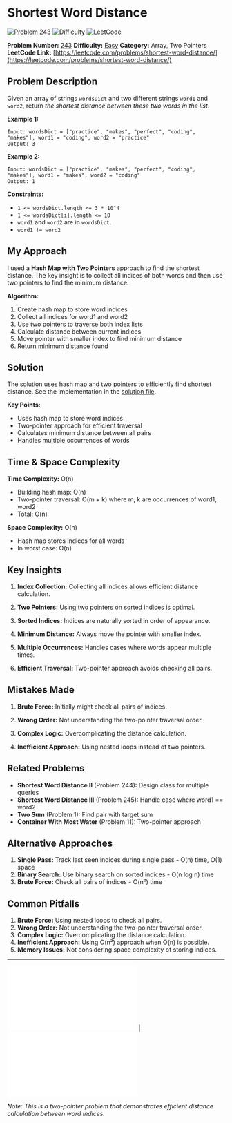 # Shortest Word Distance

[![Problem 243](https://img.shields.io/badge/Problem-243-blue?style=for-the-badge&logo=leetcode)](https://leetcode.com/problems/shortest-word-distance/)
[![Difficulty](https://img.shields.io/badge/Difficulty-Easy-green?style=for-the-badge)](https://leetcode.com/problemset/?difficulty=EASY)
[![LeetCode](https://img.shields.io/badge/LeetCode-View%20Problem-orange?style=for-the-badge&logo=leetcode)](https://leetcode.com/problems/shortest-word-distance/)

**Problem Number:** [243](https://leetcode.com/problems/shortest-word-distance/)
**Difficulty:** [Easy](https://leetcode.com/problemset/?difficulty=EASY)
**Category:** Array, Two Pointers
**LeetCode Link:** [https://leetcode.com/problems/shortest-word-distance/](https://leetcode.com/problems/shortest-word-distance/)

## Problem Description

Given an array of strings `wordsDict` and two different strings `word1` and `word2`, return *the shortest distance between these two words in the list*.

**Example 1:**
```
Input: wordsDict = ["practice", "makes", "perfect", "coding", "makes"], word1 = "coding", word2 = "practice"
Output: 3
```

**Example 2:**
```
Input: wordsDict = ["practice", "makes", "perfect", "coding", "makes"], word1 = "makes", word2 = "coding"
Output: 1
```

**Constraints:**
- `1 <= wordsDict.length <= 3 * 10^4`
- `1 <= wordsDict[i].length <= 10`
- `word1` and `word2` are in `wordsDict`.
- `word1 != word2`

## My Approach

I used a **Hash Map with Two Pointers** approach to find the shortest distance. The key insight is to collect all indices of both words and then use two pointers to find the minimum distance.

**Algorithm:**
1. Create hash map to store word indices
2. Collect all indices for word1 and word2
3. Use two pointers to traverse both index lists
4. Calculate distance between current indices
5. Move pointer with smaller index to find minimum distance
6. Return minimum distance found

## Solution

The solution uses hash map and two pointers to efficiently find shortest distance. See the implementation in the [solution file](../exercises/243.shortest-word-distance.py).

**Key Points:**
- Uses hash map to store word indices
- Two-pointer approach for efficient traversal
- Calculates minimum distance between all pairs
- Handles multiple occurrences of words

## Time & Space Complexity

**Time Complexity:** O(n)
- Building hash map: O(n)
- Two-pointer traversal: O(m + k) where m, k are occurrences of word1, word2
- Total: O(n)

**Space Complexity:** O(n)
- Hash map stores indices for all words
- In worst case: O(n)

## Key Insights

1. **Index Collection:** Collecting all indices allows efficient distance calculation.

2. **Two Pointers:** Using two pointers on sorted indices is optimal.

3. **Sorted Indices:** Indices are naturally sorted in order of appearance.

4. **Minimum Distance:** Always move the pointer with smaller index.

5. **Multiple Occurrences:** Handles cases where words appear multiple times.

6. **Efficient Traversal:** Two-pointer approach avoids checking all pairs.

## Mistakes Made

1. **Brute Force:** Initially might check all pairs of indices.

2. **Wrong Order:** Not understanding the two-pointer traversal order.

3. **Complex Logic:** Overcomplicating the distance calculation.

4. **Inefficient Approach:** Using nested loops instead of two pointers.

## Related Problems

- **Shortest Word Distance II** (Problem 244): Design class for multiple queries
- **Shortest Word Distance III** (Problem 245): Handle case where word1 == word2
- **Two Sum** (Problem 1): Find pair with target sum
- **Container With Most Water** (Problem 11): Two-pointer approach

## Alternative Approaches

1. **Single Pass:** Track last seen indices during single pass - O(n) time, O(1) space
2. **Binary Search:** Use binary search on sorted indices - O(n log n) time
3. **Brute Force:** Check all pairs of indices - O(n²) time

## Common Pitfalls

1. **Brute Force:** Using nested loops to check all pairs.
2. **Wrong Order:** Not understanding the two-pointer traversal order.
3. **Complex Logic:** Overcomplicating the distance calculation.
4. **Inefficient Approach:** Using O(n²) approach when O(n) is possible.
5. **Memory Issues:** Not considering space complexity of storing indices.

---

[![Back to Index](../../README.md#-problem-index)](../../README.md#-problem-index) | [![View Solution](../exercises/243.shortest-word-distance.py)](../exercises/243.shortest-word-distance.py)

*Note: This is a two-pointer problem that demonstrates efficient distance calculation between word indices.*
